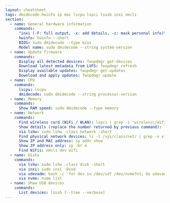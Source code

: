```yaml
---
layout: cheatsheet
tags: dmidecode hwinfo ip mac lscpu lspci lsusb inxi nmcli
section:
  - name: General hardware information
    commands:
      "inxi (-F: full output, -x: add details, -z: mask personal info)": inxi -Fxz
      hwinfo: hwinfo --short
      BIOS: sudo dmidecode --type bios
      Model name: sudo dmidecode --string system-version
  - name: Update firmware
    commands:
      Display all detected devices: fwupdmgr get-devices
      Download latest metadata from LVFS: fwupdmgr refresh
      Display available updates: fwupdmgr get-updates
      Download and apply updates: fwupdmgr update
  - name: CPU
    commands:
      lscpu: lscpu
      dmidecode: sudo dmidecode --string processor-version
  - name: Memory
    commands:
      Show RAM speed: sudo dmidecode --type memory
  - name: Network
    commands:
      Find wireless card (WiFi / WLAN): lspci | grep -i "wireless\|wifi"
      Show details (replace the number returned by previous command): lspci -vv -s 53:00.0
      via lshw: sudo lshw -class network -short
      Find physical network devices: ls -l /sys/class/net/ | grep -v virtual
      Show IP and MAC address: ip addr show
      Show IP address only: ip -br a
      Find WiFis: nmcli dev wifi
  - name: Disks
    commands:
      via lshw: sudo lshw -class disk -short
      via inxi: sudo inxi -Dxxd
      via udevadm: bash -c 'for dev in /dev/sd? /dev/nvme?n1; do udevadm info --query=all --name="$dev" | grep -E "DEVNAME|ID_SERIAL"; echo ---; done'
      via nvme: nvme list
  - name: Show USB devices
    commands:
      List devices: lsusb [--tree --verbose]
---
```

